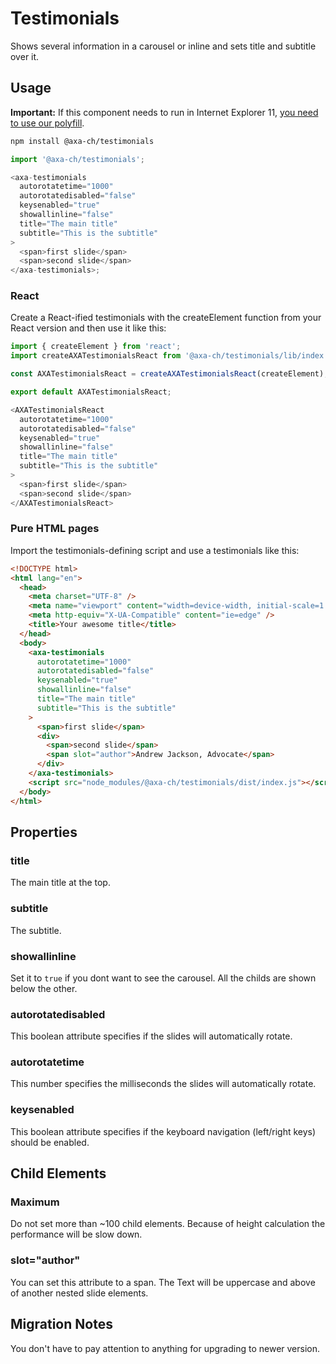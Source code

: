 # Testimonials

Shows several information in a carousel or inline and sets title and subtitle over it.

## Usage

**Important:** If this component needs to run in Internet Explorer 11, [you need to use our polyfill](https://github.com/axa-ch/patterns-library/tree/develop/src/components/05-utils/polyfill).

```bash
npm install @axa-ch/testimonials
```

```js
import '@axa-ch/testimonials';

<axa-testimonials
  autorotatetime="1000"
  autorotatedisabled="false"
  keysenabled="true"
  showallinline="false"
  title="The main title"
  subtitle="This is the subtitle"
>
  <span>first slide</span>
  <span>second slide</span>
</axa-testimonials>;
```

### React

Create a React-ified testimonials with the createElement function from your React version and then use it like this:

```js
import { createElement } from 'react';
import createAXATestimonialsReact from '@axa-ch/testimonials/lib/index.react';

const AXATestimonialsReact = createAXATestimonialsReact(createElement);

export default AXATestimonialsReact;
```

```js
<AXATestimonialsReact
  autorotatetime="1000"
  autorotatedisabled="false"
  keysenabled="true"
  showallinline="false"
  title="The main title"
  subtitle="This is the subtitle"
>
  <span>first slide</span>
  <span>second slide</span>
</AXATestimonialsReact>
```

### Pure HTML pages

Import the testimonials-defining script and use a testimonials like this:

```html
<!DOCTYPE html>
<html lang="en">
  <head>
    <meta charset="UTF-8" />
    <meta name="viewport" content="width=device-width, initial-scale=1.0" />
    <meta http-equiv="X-UA-Compatible" content="ie=edge" />
    <title>Your awesome title</title>
  </head>
  <body>
    <axa-testimonials
      autorotatetime="1000"
      autorotatedisabled="false"
      keysenabled="true"
      showallinline="false"
      title="The main title"
      subtitle="This is the subtitle"
    >
      <span>first slide</span>
      <div>
        <span>second slide</span>
        <span slot="author">Andrew Jackson, Advocate</span>
      </div>
    </axa-testimonials>
    <script src="node_modules/@axa-ch/testimonials/dist/index.js"></script>
  </body>
</html>
```

## Properties

### title

The main title at the top.

### subtitle

The subtitle.

### showallinline

Set it to `true` if you dont want to see the carousel. All the childs are shown below the other.

### autorotatedisabled

This boolean attribute specifies if the slides will automatically rotate.

### autorotatetime

This number specifies the milliseconds the slides will automatically rotate.

### keysenabled

This boolean attribute specifies if the keyboard navigation (left/right keys) should be enabled.

## Child Elements
### Maximum
Do not set more than ~100 child elements. Because of height calculation the performance will be slow down.

### slot="author"
You can set this attribute to a span. The Text will be uppercase and above of another nested slide elements.

## Migration Notes

You don't have to pay attention to anything for upgrading to newer version.
